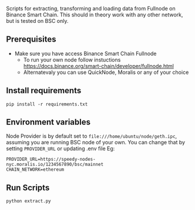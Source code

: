Scripts for extracting, transforming and loading data from Fullnode on Binance Smart Chain.
This should in theory work with any other network, but is tested on BSC only.

## Prerequisites

* Make sure you have access Binance Smart Chain Fullnode
  * To run your own node follow instuctions https://docs.binance.org/smart-chain/developer/fullnode.html
  * Alternatevaly you can use QuickNode, Moralis or any of your choice

## Install requirements

```
pip install -r requirements.txt
```

## Environment variables

Node Provider is by default set to `file:///home/ubuntu/node/geth.ipc`,
assuming you are running BSC node of your own. You can change that by setting
`PROVIDER_URL` or updating .env file Eg:

```
PROVIDER_URL=https://speedy-nodes-nyc.moralis.io/1234567890/bsc/mainnet
CHAIN_NETWORK=ethereum
```

## Run Scripts

```
python extract.py
```
